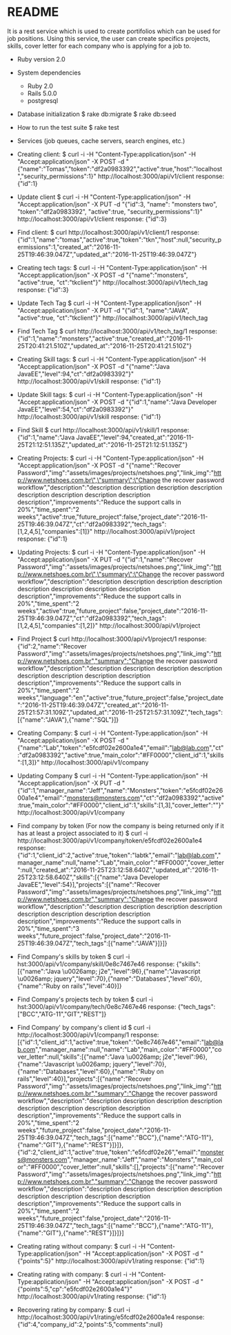 # README
It is a rest service which is used to create portifolios which can be used for job positions.
Using this service, the user can create specifics projects, skills, cover letter for each company who is applying for a job to.

* Ruby version
  2.0

* System dependencies
  - Ruby 2.0
  - Rails 5.0.0
  - postgresql

* Database initialization
  $ rake db:migrate
  $ rake db:seed

* How to run the test suite
  $ rake test

* Services (job queues, cache servers, search engines, etc.)
- Creating client:
$ curl -i -H "Content-Type:application/json" -H "Accept:application/json" -X POST -d "{\"name\":\"Tomas\",\"token\":\"df2a0983392\",\"active\":true,\"host\":\"localhost\",\"security_permissions\":1}" http://localhost:3000/api/v1/client
response: {"id":1}

- Update client
$ curl -i -H "Content-Type:application/json" -H "Accept:application/json" -X PUT -d "{\"id\":3, \"name\": \"monsters two\", \"token\":\"df2a0983392\", \"active\":true, \"security_permissions\":1}" http://localhost:3000/api/v1/client
response: {"id":3}

- Find client:
$ curl http://localhost:3000/api/v1/client/1
response: {"id":1,"name":"tomas","active":true,"token":"tkn","host":null,"security_permissions":1,"created_at":"2016-11-25T19:46:39.047Z","updated_at":"2016-11-25T19:46:39.047Z"}

- Creating tech tags:
$ curl -i -H "Content-Type:application/json" -H "Accept:application/json" -X POST -d "{\"name\":\"monsters\", \"active\":true,  \"ct\":\"tkclient\"}" http://localhost:3000/api/v1/tech_tag
response: {"id":3}

- Update Tech Tag
$ curl -i -H "Content-Type:application/json" -H "Accept:application/json" -X PUT -d "{\"id\":1, \"name\":\"JAVA\", \"active\":true, \"ct\":\"tkclient\"}" http://localhost:3000/api/v1/tech_tag

- Find Tech Tag
$ curl http://localhost:3000/api/v1/tech_tag/1
response: {"id":1,"name":"monsters","active":true,"created_at":"2016-11-25T20:41:21.510Z","updated_at":"2016-11-25T20:41:21.510Z"}

- Creating Skill tags:
$ curl -i -H "Content-Type:application/json" -H "Accept:application/json" -X POST -d "{\"name\":\"Java JavaEE\",\"level\":94,\"ct\":\"df2a0983392\"}" http://localhost:3000/api/v1/skill
response: {"id":1}

- Update Skill tags:
$ curl -i -H "Content-Type:application/json" -H "Accept:application/json" -X POST -d "{\"id\":1,\"name\":\"Java Developer JavaEE\",\"level\":54,\"ct\":\"df2a0983392\"}" http://localhost:3000/api/v1/skill
response: {"id":1}

- Find Skill
$ curl http://localhost:3000/api/v1/skill/1
response: {"id":1,"name":"Java JavaEE","level":94,"created_at":"2016-11-25T21:12:51.135Z","updated_at":"2016-11-25T21:12:51.135Z"}

- Creating Projects:
$ curl -i -H "Content-Type:application/json" -H "Accept:application/json" -X POST -d "{\"name\":\"Recover Password\",\"img\":\"assets/images/projects/netshoes.png\",\"link_img\":\"http://www.netshoes.com.br\",\"summary\":\"Change the recover password workflow\",\"description\":\"description description description description description description description description description\",\"improvements\":\"Reduce the support calls in 20%\",\"time_spent\":\"2 weeks\",\"active\":true,\"future_project\":false,\"project_date\":\"2016-11-25T19:46:39.047Z\",\"ct\":\"df2a0983392\",\"tech_tags\":[1,2,4,5],\"companies\":[1]}" http://localhost:3000/api/v1/project
response: {"id":1}

- Updating Projects:
$ curl -i -H "Content-Type:application/json" -H "Accept:application/json" -X PUT -d "{\"id\":1,\"name\":\"Recover Password\",\"img\":\"assets/images/projects/netshoes.png\",\"link_img\":\"http://www.netshoes.com.br\",\"summary\":\"Change the recover password workflow\",\"description\":\"description description description description description description description description description\",\"improvements\":\"Reduce the support calls in 20%\",\"time_spent\":\"2 weeks\",\"active\":true,\"future_project\":false,\"project_date\":\"2016-11-25T19:46:39.047Z\",\"ct\":\"df2a0983392\",\"tech_tags\":[1,2,4,5],\"companies\":[1,2]}" http://localhost:3000/api/v1/project

- Find Project
$ curl http://localhost:3000/api/v1/project/1
response: {"id":2,"name":"Recover Password","img":"assets/images/projects/netshoes.png","link_img":"http://www.netshoes.com.br","summary":"Change the recover password workflow","description":"description description description description description description description description description","improvements":"Reduce the support calls in 20%","time_spent":"2 weeks","language":"en","active":true,"future_project":false,"project_date":"2016-11-25T19:46:39.047Z","created_at":"2016-11-25T21:57:31.109Z","updated_at":"2016-11-25T21:57:31.109Z","tech_tags":[{"name":"JAVA"},{"name":"SQL"}]}

- Creating Company:
$ curl -i -H "Content-Type:application/json" -H "Accept:application/json" -X POST -d "{\"name\":\"Lab\",\"token\":\"e5fcdf02e2600a1e4\",\"email\":\"lab@lab.com\",\"ct\":\"df2a0983392\",\"active\":true,\"main_color\":\"#FF0000\",\"client_id\":1,\"skills\":[1,3]}" http://localhost:3000/api/v1/company

- Updating Company
$ curl -i -H "Content-Type:application/json" -H "Accept:application/json" -X PUT -d "{\"id\":1,\"manager_name\":\"Jeff\",\"name\":\"Monsters\",\"token\":\"e5fcdf02e2600a1e4\",\"email\":\"monsters@monsters.com\",\"ct\":\"df2a0983392\",\"active\":true,\"main_color\":\"#FF0000\",\"client_id\":1,\"skills\":[1,3],\"cover_letter\":\"\"}" http://localhost:3000/api/v1/company


- Find company by token (For now the company is being returned only if it has at least a project associated to it)
$ curl -i http://localhost:3000/api/v1/company/token/e5fcdf02e2600a1e4
response: {"id":1,"client_id":2,"active":true,"token":"labtk","email":"lab@lab.com","manager_name":null,"name":"Lab","main_color":"#FF0000","cover_letter":null,"created_at":"2016-11-25T23:12:58.640Z","updated_at":"2016-11-25T23:12:58.640Z","skills":[{"name":"Java Developer JavaEE","level":54}],"projects":[{"name":"Recover Password","img":"assets/images/projects/netshoes.png","link_img":"http://www.netshoes.com.br","summary":"Change the recover password workflow","description":"description description description description description description description description description","improvements":"Reduce the support calls in 20%","time_spent":"3 weeks","future_project":false,"project_date":"2016-11-25T19:46:39.047Z","tech_tags":[{"name":"JAVA"}]}]}

- Find Company's skills by token
$ curl -i hst:3000/api/v1/company/skill/0e8c7467e46
response: {"skills":[{"name":"Java \u0026amp; j2e","level":96},{"name":"Javascript \u0026amp; jquery","level":70},{"name":"Databases","level":60},{"name":"Ruby on rails","level":40}]}

- Find Company's projects tech by token
$ curl -i hst:3000/api/v1/company/tech/0e8c7467e46
response: {"tech_tags":["BCC","ATG-11","GIT","REST"]}

- Find Company' by company's client id
 $ curl -i http://localhost:3000/api/v1/company/1
response: [{"id":1,"client_id":1,"active":true,"token":"0e8c7467e46","email":"lab@lab.com","manager_name":null,"name":"Lab","main_color":"#FF0000","cover_letter":null,"skills":[{"name":"Java \u0026amp; j2e","level":96},{"name":"Javascript \u0026amp; jquery","level":70},{"name":"Databases","level":60},{"name":"Ruby on rails","level":40}],"projects":[{"name":"Recover Password","img":"assets/images/projects/netshoes.png","link_img":"http://www.netshoes.com.br","summary":"Change the recover password workflow","description":"description description description description description description description description description","improvements":"Reduce the support calls in 20%","time_spent":"2 weeks","future_project":false,"project_date":"2016-11-25T19:46:39.047Z","tech_tags":[{"name":"BCC"},{"name":"ATG-11"},{"name":"GIT"},{"name":"REST"}]}]},{"id":2,"client_id":1,"active":true,"token":"e5fcdf02e26","email":"monsters@monsters.com","manager_name":"Jeff","name":"Monsters","main_color":"#FF0000","cover_letter":null,"skills":[],"projects":[{"name":"Recover Password","img":"assets/images/projects/netshoes.png","link_img":"http://www.netshoes.com.br","summary":"Change the recover password workflow","description":"description description description description description description description description description","improvements":"Reduce the support calls in 20%","time_spent":"2 weeks","future_project":false,"project_date":"2016-11-25T19:46:39.047Z","tech_tags":[{"name":"BCC"},{"name":"ATG-11"},{"name":"GIT"},{"name":"REST"}]}]}]

- Creating rating without company:
$ curl -i -H "Content-Type:application/json" -H "Accept:application/json" -X POST -d "{\"points\":5}" http://localhost:3000/api/v1/rating
response: {"id":1}

- Creating rating with company:
$ curl -i -H "Content-Type:application/json" -H "Accept:application/json" -X POST -d "{\"points\":5,\"cp\":\"e5fcdf02e2600a1e4\"}" http://localhost:3000/api/v1/rating
response: {"id":1}

- Recovering rating by company:
$ curl -i  http://localhost:3000/api/v1/rating/e5fcdf02e2600a1e4
response: {"id":4,"company_id":2,"points":5,"comments":null}
